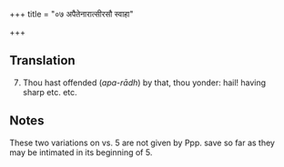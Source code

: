 +++
title = "०७ अपैतेनारात्सीरसौ स्वाहा"

+++
## Translation
7. Thou hast offended (*apa-rādh*) by that, thou yonder: hail! having  
sharp etc. etc.

## Notes
These two variations on vs. 5 are not given by Ppp. save so far as they  
may be intimated in its beginning of 5.
